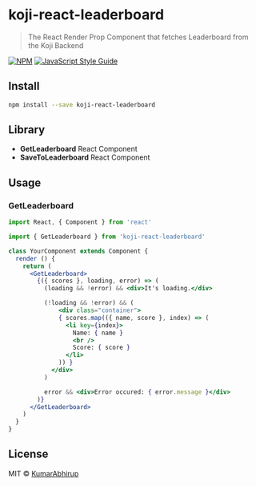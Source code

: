 # koji-react-leaderboard

> The React Render Prop Component that fetches Leaderboard from the Koji Backend

[![NPM](https://img.shields.io/npm/v/koji-react-leaderboard.svg)](https://www.npmjs.com/package/koji-react-leaderboard) [![JavaScript Style Guide](https://img.shields.io/badge/code_style-AirBnB--TypeScript-brightgreen.svg)](https://github.com/KumarAbhirup/koji-react-leaderboard/blob/master/.eslintrc)

## Install

```bash
npm install --save koji-react-leaderboard
```

## Library

- **GetLeaderboard** React Component
- **SaveToLeaderboard** React Component

## Usage

### GetLeaderboard

```jsx
import React, { Component } from 'react'

import { GetLeaderboard } from 'koji-react-leaderboard'

class YourComponent extends Component {
  render () {
    return (
      <GetLeaderboard>
        {({ scores }, loading, error) => (
          (loading && !error) && <div>It's loading.</div>

          (!loading && !error) && (
              <div class="container">
              { scores.map(({ name, score }, index) => (
                <li key={index}>
                  Name: { name }
                  <br />
                  Score: { score }
                </li>
              )) }
            </div>
          )

          error && <div>Error occured: { error.message }</div>
        )}
      </GetLeaderboard>
    )
  }
}
```

## License

MIT © [KumarAbhirup](https://github.com/KumarAbhirup)

